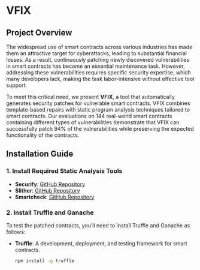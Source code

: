 # VFIX

## Project Overview
The widespread use of smart contracts across various industries has made them an attractive target for cyberattacks, leading to substantial financial losses. As a result, continuously patching newly discovered vulnerabilities in smart contracts has become an essential maintenance task. However, addressing these vulnerabilities requires specific security expertise, which many developers lack, making the task labor-intensive without effective tool support.

To meet this critical need, we present **VFIX**, a tool that automatically generates security patches for vulnerable smart contracts. VFIX combines template-based repairs with static program analysis techniques tailored to smart contracts. Our evaluations on 144 real-world smart contracts containing different types of vulnerabilities demonstrate that VFIX can successfully patch 94% of the vulnerabilities while preserving the expected functionality of the contracts.

## Installation Guide

### 1. Install Required Static Analysis Tools
- **Securify**: [GitHub Repository](https://github.com/eth-sri/securify)
- **Slither**: [GitHub Repository](https://github.com/crytic/slither)
- **Smartcheck**: [GitHub Repository](https://github.com/smartdec/smartcheck)

### 2. Install Truffle and Ganache
To test the patched contracts, you’ll need to install Truffle and Ganache as follows:

- **Truffle**: A development, deployment, and testing framework for smart contracts.
  ```bash
  npm install -g truffle
